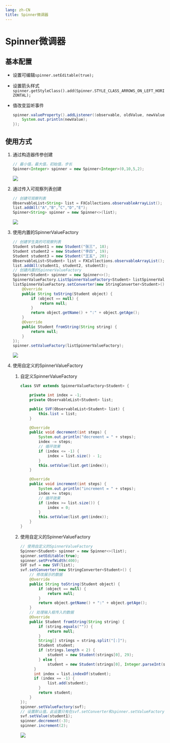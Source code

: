 ```yaml
---
lang: zh-CN
title: Spinner微调器
---
```



# Spinner微调器

## 基本配置

* 设置可编辑`spinner.setEditable(true);`

* 设置箭头样式`spinner.getStyleClass().add(Spinner.STYLE_CLASS_ARROWS_ON_LEFT_HORIZONTAL);`

* 值改变监听事件
  
   ```java
   spinner.valueProperty().addListener((observable, oldValue, newValue) -> {  
       System.out.println(newValue);  
   });
   ```

## 使用方式
1. 通过构造器传参创建
  
   ```java
   // 最小值，最大值，初始值，步长
   Spinner<Integer> spinner = new Spinner<Integer>(0,10,5,2);
   ```

   ![](../assets/VeryCapture_20220521110958.gif)

2. 通过传入可观察列表创建
  
   ```java
   // 创建可观察列表
   ObservableList<String> list = FXCollections.observableArrayList();  
   list.addAll("A","B","C","D","E");  
   Spinner<String> spinner = new Spinner<>(list);
   ```
   
   ![](../assets/VeryCapture_20220521111449.gif)

3. 使用内置的SpinnerValueFactory
  
   ```java
   // 创建学生类的可观察列表
   Student student1 = new Student("张三", 18);  
   Student student2 = new Student("李四", 19);  
   Student student3 = new Student("王五", 20);  
   ObservableList<Student> list = FXCollections.observableArrayList();  
   list.addAll(student1, student2, student3);
   // 创建内置的SpinnerValueFactory
   Spinner<Student> spinner = new Spinner<>();  
   SpinnerValueFactory.ListSpinnerValueFactory<Student> listSpinnerValueFactory = new SpinnerValueFactory.ListSpinnerValueFactory<>(list);  
   listSpinnerValueFactory.setConverter(new StringConverter<Student>() {  
       @Override  
       public String toString(Student object) {  
           if (object == null) {  
               return null;  
           }  
           return object.getName() + ":" + object.getAge();  
       }  
       @Override  
       public Student fromString(String string) {  
           return null;  
       }  
   });  
   spinner.setValueFactory(listSpinnerValueFactory);
   ```
   
   ![](../assets/VeryCapture_20220521111939.gif)

4. 使用自定义的SpinnerValueFactory
  
   1. 自定义SpinnerValueFactory
     
      ```java
      class SVF extends SpinnerValueFactory<Student> {  
      
          private int index = -1;  
          private ObservableList<Student> list;  
      
          public SVF(ObservableList<Student> list) {  
              this.list = list;  
          }  
      
          @Override  
          public void decrement(int steps) {  
              System.out.println("decrement = " + steps);  
              index -= steps;  
              // 循环效果  
              if (index <= -1) {  
                  index = list.size() - 1;  
              }  
              this.setValue(list.get(index));  
          }  
      
          @Override  
          public void increment(int steps) {  
              System.out.println("increment = " + steps);  
              index += steps;  
              // 循环效果  
              if (index >= list.size()) {  
                  index = 0;  
              }  
              this.setValue(list.get(index));  
          }  
      }
      ```
   
   2. 使用自定义的SpinnerValueFactory
     
      ```java
      // 使用自定义的SpinnerValueFactory  
      Spinner<Student> spinner = new Spinner<>(list);  
      spinner.setEditable(true);  
      spinner.setPrefWidth(400);  
      SVF svf = new SVF(list);  
      svf.setConverter(new StringConverter<Student>() {  
          // 修改展示的数据  
          @Override  
          public String toString(Student object) {  
              if (object == null) {  
                  return null;  
              }  
              return object.getName() + ":" + object.getAge();  
          }  
          // 处理输入框传入的数据  
          @Override  
          public Student fromString(String string) {  
              if (string.equals("")) {  
                  return null;  
              }  
              String[] strings = string.split("[:]");  
              Student student;  
              if (strings.length < 2) {  
                  student = new Student(strings[0], 29);  
              } else {  
                  student = new Student(strings[0], Integer.parseInt(strings[1])  
      		}  
      		int index = list.indexOf(student);  
      		if (index == -1) {  
                  list.add(student);  
              }  
              return student;  
          }  
      });  
      spinner.setValueFactory(svf);  
      // 设置默认值，此设置只有在svf.setConverter和spinner.setValueFactory语句后才内调用其toString方法  
      svf.setValue(student1);  
      spinner.decrement(-3);  
      spinner.increment(2);
      ```
      
      ![](../assets/VeryCapture_20220521112708.gif)
